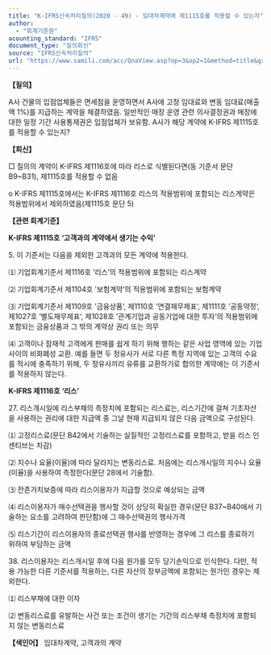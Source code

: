 ```yaml
---
title: "K-IFRS신속처리질의(2020 - 49) - 임대차계약에 제1115호를 적용할 수 있는지"
author:
  - "회계기준원"
acounting_standard: "IFRS"
document_type: "질의회신"
source: "IFRS신속처리질의"
url: "https://www.samili.com/acc/QnaView.asp?op=3&op2=1&method=title&group=2124-15;1&orgcode=3&searchword=&page=30&code=K%2DIFRS%EC%8B%A0%EC%86%8D%EC%B2%98%EB%A6%AC%EC%A7%88%EC%9D%98%2D49%3A202007"
---
```

**【질의】**

  

A사 건물의 입점업체들은 면세점을 운영하면서 A사에 고정 임대료와 변동 임대료(매출액 1%)를 지급하는 계약을 체결하였음. 일반적인 매장 운영 관련 의사결정권과 매장에 대한 일정 기간 사용통제권은 입점업체가 보유함. A사가 해당 계약에 K-IFRS 제1115호를 적용할 수 있는지?

  
  

**【회신】**

  

□ 질의의 계약이 K-IFRS 제1116호에 따라 리스로 식별된다면(동 기준서 문단 B9~B31), 제1115호를 적용할 수 없음

  

o K-IFRS 제1115호에서는 K-IFRS 제1116호 리스의 적용범위에 포함되는 리스계약은 적용범위에서 제외하였음(제1115호 문단 5)

  
  

**【관련 회계기준】**

  

**K-IFRS 제1115호 ‘고객과의 계약에서 생기는 수익’**

  

5\. 이 기준서는 다음을 제외한 고객과의 모든 계약에 적용한다.

⑴ 기업회계기준서 제1116호 ‘리스’의 적용범위에 포함되는 리스계약

⑵ 기업회계기준서 제1104호 '보험계약‘의 적용범위에 포함되는 보험계약

⑶ 기업회계기준서 제1109호 '금융상품‘, 제1110호 ’연결재무제표‘, 제1111호 ’공동약정‘, 제1027호 ’별도재무제표‘, 제1028호 ’관계기업과 공동기업에 대한 투자‘의 적용범위에 포함되는 금융상품과 그 밖의 계약상 권리 또는 의무

⑷ 고객이나 잠재적 고객에게 판매를 쉽게 하기 위해 행하는 같은 사업 영역에 있는 기업 사이의 비화폐성 교환. 예를 들면 두 정유사가 서로 다른 특정 지역에 있는 고객의 수요를 적시에 충족하기 위해, 두 정유사끼리 유류를 교환하기로 합의한 계약에는 이 기준서를 적용하지 않는다.

  

**K-IFRS 제1116호 ‘리스’**

  

27\. 리스개시일에 리스부채의 측정치에 포함되는 리스료는, 리스기간에 걸쳐 기초자산을 사용하는 권리에 대한 지급액 중 그날 현재 지급되지 않은 다음 금액으로 구성된다.

⑴ 고정리스료(문단 B42에서 기술하는 실질적인 고정리스료를 포함하고, 받을 리스 인센티브는 차감)

⑵ 지수나 요율(이율)에 따라 달라지는 변동리스료. 처음에는 리스개시일의 지수나 요율(이율)을 사용하여 측정한다(문단 28에서 기술함).

⑶ 잔존가치보증에 따라 리스이용자가 지급할 것으로 예상되는 금액

⑷ 리스이용자가 매수선택권을 행사할 것이 상당히 확실한 경우(문단 B37~B40에서 기술하는 요소를 고려하여 판단함)에 그 매수선택권의 행사가격

⑸ 리스기간이 리스이용자의 종료선택권 행사를 반영하는 경우에 그 리스를 종료하기 위하여 부담하는 금액

  

38\. 리스이용자는 리스개시일 후에 다음 원가를 모두 당기손익으로 인식한다. 다만, 적용 가능한 다른 기준서를 적용하는, 다른 자산의 장부금액에 포함되는 원가인 경우는 제외한다.

⑴ 리스부채에 대한 이자

⑵ 변동리스료를 유발하는 사건 또는 조건이 생기는 기간의 리스부채 측정치에 포함되지 않는 변동리스료

  
  

**【색인어】** 임대차계약, 고객과의 계약
